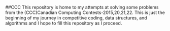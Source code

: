 ##CCC
This repository is home to my attempts at solving some problems from the (CCC)Canadian Computing Contests-2015,20,21,22. This is just the beginning of my journey in competitive coding, data structures, and algorithms and I hope to fill this repository as I proceed.
